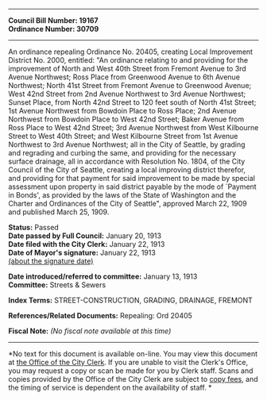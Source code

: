 * * * * *  
  
**Council Bill Number: [](#h0)[](#h2)19167**   
**Ordinance Number: 30709**  
  
* * * * *  
  
An ordinance repealing Ordinance No. 20405, creating Local Improvement District No. 2000, entitled: "An ordinance relating to and providing for the improvement of North and West 40th Street from Fremont Avenue to 3rd Avenue Northwest; Ross Place from Greenwood Avenue to 6th Avenue Northwest; North 41st Street from Fremont Avenue to Greenwood Avenue; West 42nd Street from 2nd Avenue Northwest to 3rd Avenue Northwest; Sunset Place, from North 42nd Street to 120 feet south of North 41st Street; 1st Avenue Northwest from Bowdoin Place to Ross Place; 2nd Avenue Northwest from Bowdoin Place to West 42nd Street; Baker Avenue from Ross Place to West 42nd Street; 3rd Avenue Northwest from West Kilbourne Street to West 40th Street; and West Kilbourne Street from 1st Avenue Northwest to 3rd Avenue Northwest; all in the City of Seattle, by grading and regrading and curbing the same, and providing for the necessary surface drainage, all in accordance with Resolution No. 1804, of the City Council of the City of Seattle, creating a local improving district therefor, and providing for that payment for said improvement to be made by special assessment upon property in said district payable by the mode of \`Payment in Bonds', as provided by the laws of the State of Washington and the Charter and Ordinances of the City of Seattle", approved March 22, 1909 and published March 25, 1909.  
  
**Status:** Passed   
**Date passed by Full Council:** January 20, 1913   
**Date filed with the City Clerk:** January 22, 1913   
**Date of Mayor's signature:** January 22, 1913   
[(about the signature date)](/~public/approvaldate.htm)   
  
  
**Date introduced/referred to committee:** January 13, 1913   
**Committee:** Streets & Sewers   
  
**Index Terms:** STREET-CONSTRUCTION, GRADING, DRAINAGE, FREMONT  
  
**References/Related Documents:** Repealing: Ord 20405  
  
**Fiscal Note:** *(No fiscal note available at this time)*  
  
* * * * *  
  
*No text for this document is available on-line. You may view this document at [the Office of the City Clerk](http://www.seattle.gov/leg/clerk/contactUs.htm). If you are unable to visit the Clerk's Office, you may request a copy or scan be made for you by Clerk staff. Scans and copies provided by the Office of the City Clerk are subject to [copy fees](http://clerk.seattle.gov/~public/clerkfees.htm), and the timing of service is dependent on the availability of staff. *  
  
  
